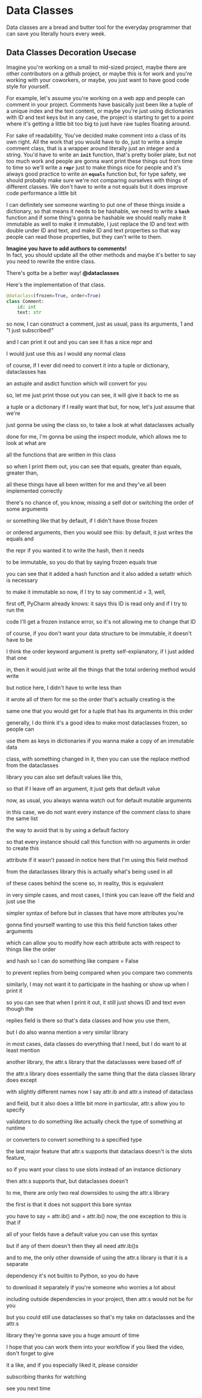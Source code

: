 
# Data Classes
Data classes are a bread and butter tool for the everyday programmer that can save you literally hours every week.

## Data Classes Decoration Usecase
Imagine you're working on a small to mid-sized project, maybe there are other contributors on a github project, or maybe this is for work and you're working with your coworkers, or maybe, you just want to have good code style
for yourself.<br/>

For example, let's assume you're working on a web app and people can comment in your project. Comments have basically just been like a tuple of a unique index and the text content, or maybe you're just using dictionaries with ID and text keys but in any case, the project is starting to get to a point where it's getting a little bit too big to just have raw tuples floating around.
<br/>

For sake of readability, You've decided make comment into a class of its own right.
All the work that you would have to do, just to write a simple comment class, that is a wrapper around literally just an integer and a string. You'd have to write an <code>__init__</code> function, that's pretty  boiler plate, but
not too much work and people are gonna want print these things
out from time to time so we'll write a <code>__repr__</code> just to make things nice for people and it's always good practice to write an
<code>__equals__</code> function but, for type safety, we should probably make sure we're not comparing ourselves with things
of different classes. We don't have to write a not equals but it
does improve code performance a little bit
<br/>

I can definitely see someone wanting to put one of these things inside a dictionary, so that means it needs to be hashable, we need to write a <code>__hash__</code> function and if some thing's gonna be hashable we should really make it immutable as well
to make it immutable, I just replace the ID and text with double under ID and text, and make ID and text properties so that way people can read those properties, but they can't write to them.
<br/>

**Imagine you have to add authors to comments!**<br/>
In fact, you should update all the other methods and maybe it's better to say you need to rewrite the entire class. 
<br/>

There's gotta be a better way!
**@dataclasses**<br/>

Here's the implementation of that class.


```python 
@dataclass(frozen=True, order=True)
class Comment:
    id: int
    text: str
```




so now, I can construct a comment, just as
usual, pass its arguments, 1 and "I just subscribed!"

and I can print it out
and you can see it has a nice repr and

I would just use this as I would any normal
class

of course, if I ever did need to convert it
into a tuple or dictionary, dataclasses has

an astuple and asdict function which will
convert for you

so, let me just print those out
you can see, it will give it back to me as

a tuple or a dictionary if I really want that
but, for now, let's just assume that we're

just gonna be using the class
so, to take a look at what dataclasses actually

done for me, I'm gonna be using the inspect
module, which allows me to look at what are

all the functions that are written in this
class

so when I print them out, you can see that
equals, greater than equals, greater than,

all these things have all been written for
me and they've all been implemented correctly

there's no chance of, you know, missing a
self dot or switching the order of some arguments

or something like that
by default, if I didn't have those frozen

or ordered arguments, then you would see this:
by default, it just writes the equals and 

the repr
if you wanted it to write the hash, then it needs

to be immutable, so you do that by saying
frozen equals true

you can see that it added a hash function
and it also added a setattr which is necessary

to make it immutable
so now, if I try to say comment.id = 3, well,

first off, PyCharm already knows: it says
this ID is read only and if I try to run the

code I'll get a frozen instance error, so
it's not allowing me to change that ID

of course, if you don't want your data structure
to be immutable, it doesn't have to be

I think the order keyword argument is pretty
self-explanatory, if I just added that one

in, then it would just write all the things
that the total ordering method would write

but notice here, I didn't have to write less
than

it wrote all of them for me
so the order that's actually creating is the

same one that you would get for a tuple that
has its arguments in this order

generally, I do think it's a good idea to
make most dataclasses frozen, so people can

use them as keys in dictionaries
if you wanna make a copy of an immutable data

class, with something changed in it, then
you can use the replace method from the dataclasses

library
you can also set default values like this,

so that if I leave off an argument, it just
gets that default value

now, as usual, you always wanna watch out
for default mutable arguments

in this case, we do not want every instance
of the comment class to share the same list

the way to avoid that is by using a default
factory

so that every instance should call this function
with no arguments in order to create this

attribute if it wasn't passed in
notice here that I'm using this field method

from the dataclasses library
this is actually what's being used in all

of these cases behind the scene
so, in reality, this is equivalent

in very simple cases, and most cases, I think
you can leave off the field and just use the

simpler syntax of before
but in classes that have more attributes you're

gonna find yourself wanting to use this
this field function takes other arguments

which can allow you to modify how each attribute
acts with respect to things like the order

and hash
so I can do something like compare = False

to prevent replies from being compared when
you compare two comments

similarly, I may not want it to participate
in the hashing or show up when I print it

so you can see that when I print it out, it
still just shows ID and text even though the

replies field is there
so that's data classes and how you use them,

but I do also wanna mention a very similar
library

in most cases, data classes do everything
that I need, but I do want to at least mention

another library, the attr.s library that the
dataclasses were based off of

the attr.s library does essentially the same
thing that the data classes library does except

with slightly different names
now I say attr.ib and attr.s instead of dataclass

and field, but it also does a little bit more
in particular, attr.s allow you to specify

validators to do something like actually check
the type of something at runtime

or converters to convert something to a specified
type

the last major feature that attr.s supports
that dataclass doesn't is the slots feature,

so if you want your class to use slots instead
of an instance dictionary

then attr.s supports that, but dataclasses
doesn't

to me, there are only two real downsides to
using the attr.s library

the first is that it does not support this
bare syntax

you have to say = attr.ib() and = attr.ib()
now, the one exception to this is that if

all of your fields have a default value you
can use this syntax

but if any of them doesn't then they all need
attr.ib()s

and to me, the only other downside of using
the attr.s library is that it is a separate

dependency
it's not builtin to Python, so you do have

to download it separately
if you're someone who worries a lot about

including outside dependencies in your project,
then attr.s would not be for you

but you could still use dataclasses
so that's my take on dataclasses and the attr.s

library
they're gonna save you a huge amount of time

I hope that you can work them into your workflow
if you liked the video, don't forget to give

it a like,
and if you especially liked it, please consider

subscribing
thanks for watching

see you next time

